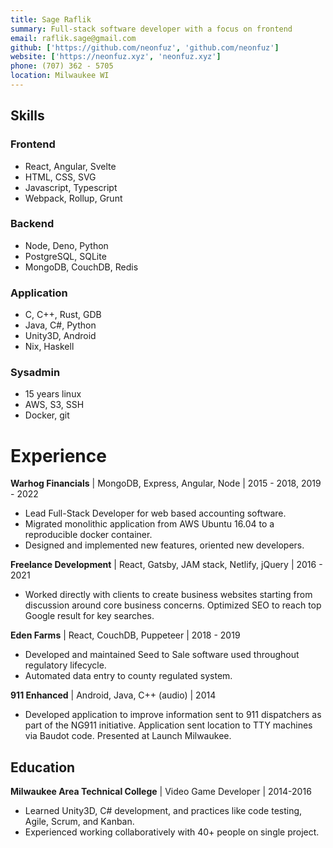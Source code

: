 ```yaml
---
title: Sage Raflik
summary: Full-stack software developer with a focus on frontend
email: raflik.sage@gmail.com
github: ['https://github.com/neonfuz', 'github.com/neonfuz']
website: ['https://neonfuz.xyz', 'neonfuz.xyz']
phone: (707) 362 - 5705
location: Milwaukee WI
---
```



## Skills

### Frontend
* React, Angular, Svelte
* HTML, CSS, SVG
* Javascript, Typescript
* Webpack, Rollup, Grunt

### Backend
* Node, Deno, Python
* PostgreSQL, SQLite
* MongoDB, CouchDB, Redis

### Application
* C, C++, Rust, GDB
* Java, C#, Python
* Unity3D, Android
* Nix, Haskell

### Sysadmin
* 15 years linux
* AWS, S3, SSH
* Docker, git

# Experience

**Warhog Financials** | MongoDB, Express, Angular, Node | 2015 - 2018, 2019 - 2022
- Lead Full-Stack Developer for web based accounting software.
- Migrated monolithic application from AWS Ubuntu 16.04 to a reproducible docker container.
- Designed and implemented new features, oriented new developers.

**Freelance Development** | React, Gatsby, JAM stack, Netlify, jQuery | 2016 - 2021
- Worked directly with clients to create business websites starting from
  discussion around core business concerns. Optimized SEO to reach top Google
  result for key searches.

**Eden Farms** | React, CouchDB, Puppeteer | 2018 - 2019
- Developed and maintained Seed to Sale software used throughout regulatory
  lifecycle.
- Automated data entry to county regulated system.

**911 Enhanced** | Android, Java, C++ (audio) | 2014
- Developed application to improve information sent to 911 dispatchers as part
  of the NG911 initiative. Application sent location to TTY machines via Baudot
  code. Presented at Launch Milwaukee.

Education
---------

**Milwaukee Area Technical College** | Video Game Developer | 2014-2016
- Learned Unity3D, C# development, and practices like code testing, Agile, Scrum, and Kanban.
- Experienced working collaboratively with 40+ people on single project.
